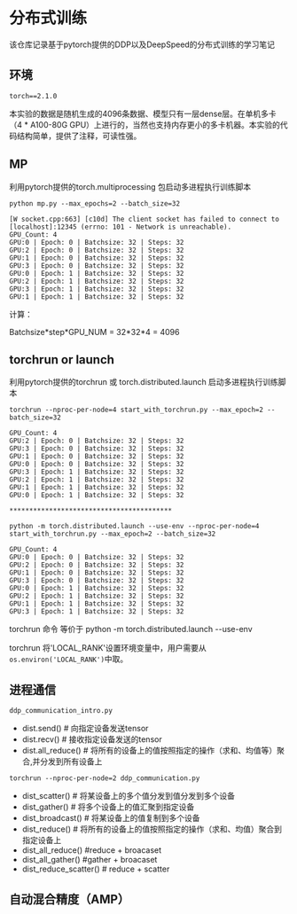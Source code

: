 # 分布式训练
该仓库记录基于pytorch提供的DDP以及DeepSpeed的分布式训练的学习笔记

## 环境

```
torch==2.1.0
```
本实验的数据是随机生成的4096条数据、模型只有一层dense层。在单机多卡（4 * A100-80G GPU）上进行的，当然也支持内存更小的多卡机器。本实验的代码结构简单，提供了注释，可读性强。

## MP
利用pytorch提供的torch.multiprocessing 包启动多进程执行训练脚本
```
python mp.py --max_epochs=2 --batch_size=32

[W socket.cpp:663] [c10d] The client socket has failed to connect to [localhost]:12345 (errno: 101 - Network is unreachable).
GPU_Count: 4
GPU:0 | Epoch: 0 | Batchsize: 32 | Steps: 32
GPU:2 | Epoch: 0 | Batchsize: 32 | Steps: 32
GPU:1 | Epoch: 0 | Batchsize: 32 | Steps: 32
GPU:3 | Epoch: 0 | Batchsize: 32 | Steps: 32
GPU:0 | Epoch: 1 | Batchsize: 32 | Steps: 32
GPU:2 | Epoch: 1 | Batchsize: 32 | Steps: 32
GPU:3 | Epoch: 1 | Batchsize: 32 | Steps: 32
GPU:1 | Epoch: 1 | Batchsize: 32 | Steps: 32
```
计算： 

Batchsize\*step\*GPU_NUM = 32\*32\*4 = 4096

## torchrun or launch
利用pytorch提供的torchrun 或 torch.distributed.launch 启动多进程执行训练脚本
```
torchrun --nproc-per-node=4 start_with_torchrun.py --max_epoch=2 --batch_size=32

GPU_Count: 4
GPU:2 | Epoch: 0 | Batchsize: 32 | Steps: 32
GPU:3 | Epoch: 0 | Batchsize: 32 | Steps: 32
GPU:1 | Epoch: 0 | Batchsize: 32 | Steps: 32
GPU:0 | Epoch: 0 | Batchsize: 32 | Steps: 32
GPU:3 | Epoch: 1 | Batchsize: 32 | Steps: 32
GPU:2 | Epoch: 1 | Batchsize: 32 | Steps: 32
GPU:1 | Epoch: 1 | Batchsize: 32 | Steps: 32
GPU:0 | Epoch: 1 | Batchsize: 32 | Steps: 32

*****************************************

python -m torch.distributed.launch --use-env --nproc-per-node=4 start_with_torchrun.py --max_epoch=2 --batch_size=32

GPU_Count: 4
GPU:0 | Epoch: 0 | Batchsize: 32 | Steps: 32
GPU:2 | Epoch: 0 | Batchsize: 32 | Steps: 32
GPU:1 | Epoch: 0 | Batchsize: 32 | Steps: 32
GPU:3 | Epoch: 0 | Batchsize: 32 | Steps: 32
GPU:0 | Epoch: 1 | Batchsize: 32 | Steps: 32
GPU:2 | Epoch: 1 | Batchsize: 32 | Steps: 32
GPU:1 | Epoch: 1 | Batchsize: 32 | Steps: 32
GPU:3 | Epoch: 1 | Batchsize: 32 | Steps: 32
```
torchrun 命令 等价于 python -m torch.distributed.launch --use-env

torchrun 将'LOCAL_RANK'设置环境变量中，用户需要从`os.environ('LOCAL_RANK')`中取。



## 进程通信

`ddp_communication_intro.py`
* dist.send() # 向指定设备发送tensor
* dist.recv() # 接收指定设备发送的tensor
* dist.all_reduce() # 将所有的设备上的值按照指定的操作（求和、均值等）聚合,并分发到所有设备上

`torchrun --nproc-per-node=2 ddp_communication.py`
* dist_scatter() # 将某设备上的多个值分发到值分发到多个设备
* dist_gather() # 将多个设备上的值汇聚到指定设备
* dist_broadcast() # 将某设备上的值复制到多个设备
* dist_reduce() # 将所有的设备上的值按照指定的操作（求和、均值）聚合到指定设备上
* dist_all_reduce() #reduce + broacaset
* dist_all_gather() #gather + broacaset
* dist_reduce_scatter() # reduce + scatter

## 自动混合精度（AMP）
